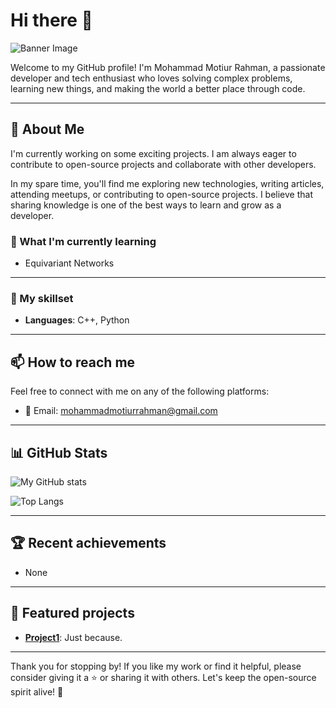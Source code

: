 # Hi there 👋

![Banner Image](https://lh3.googleusercontent.com/pw/AJFCJaXMmbE7RM_n50051bwcqOCL1FSSQTkWzzwOsk0kPN5m95ZJB060srdz5N_725gcfRrIt_KQ6hnS7JfB2j1m9Lzsc79Q9RSWmuScY739LJLeVZLtQNGUldXKVBCGTphxwfikEH_lZ8_deEzk9YQh8_AeCfnoR0HTMns34DEASagcFNOUmmhv4-q_PgvcE209s_omosa38fODaxcNG_VhoNtb3Mrjk9wRKforzmNXA7ecLbaCDyrVUF16gh_ZD4waF8LfIw--Y-wBkWqp3ahVUDdRIrkoYMAhfv3OAnyD1a54t6M8caI8sYuddeZxFU_azpwUWMQdxZSorICYvneiOup8j1VP39yEg01bq1Ik73JlVymc9aJeYsxcJfsJZ6qEM7mf1gC3Yzk42Drk2zeOhi6N0wQqhfNX_tpc6tTAZAKdO7yXaDlhJo6jmVhqJ9U89iZSfU43yMSp_rQUdOULW4ATvq9ViHWCT3bypOCWa-pgEJSMTbXYNZg0GSKcWvWkhrj26qv5NdHgN3Zbyr3Z8ulPwPmkEksjzKCbgz3uwUysMfHEcZr5YLwmDd3lhk4xM-oXkqnW_T7eJUZURe4jJ5FlKa6YY2rsvbgNVfR4QNi9xtfFHvVV1p7DQ0TQNgI0mAuDRjvJhsBeysl1pzguGGJOVvCnibxNiAFedlVHg8hdS1I5G9dG8HQEUzXfblX9OFmkOmVwU4NMZFcQShPCEZn_I80BHEoNG9NIBt0A7u1HdpwXtFsK8LhTNaYa34GlSid65X1Zbs0oD7SoNsHPCSsW8od8oRVGSeeKMp4MZ7V7thWhUaHxDJzrc5GqKjiprO_wXkfOTR5mRONcIWMOQi5MyBePDBw9T_tPreWVWRXDNUNJ1MAvnC9ggZ-pV6TFwfxFEqL-5CyXvgxR9ILq5FRBTzlc_ddcXLcokWbHna5tJlWv0Ax7YMz_D32HIwBTPcMBHRS5AL7VTDXfd6XAr-OGNdNaXA=w725-h544-s-no)

Welcome to my GitHub profile! 
I'm Mohammad Motiur Rahman, a passionate developer and tech enthusiast who loves solving complex problems, learning new things, and making the world a better place through code.

---

## 🔭 About Me

I'm currently working on some exciting projects. I am always eager to contribute to open-source projects and collaborate with other developers.

In my spare time, you'll find me exploring new technologies, writing articles, attending meetups, or contributing to open-source projects. I believe that sharing knowledge is one of the best ways to learn and grow as a developer.

### 🌱 What I'm currently learning

- Equivariant Networks

---

### 💼 My skillset

- **Languages**: C++, Python

---

## 📫 How to reach me

Feel free to connect with me on any of the following platforms:

- 📧 Email: mohammadmotiurrahman@gmail.com

---

## 📊 GitHub Stats

![My GitHub stats](https://github-readme-stats.vercel.app/api?username=motiur&show_icons=true&theme=radical)

![Top Langs](https://github-readme-stats.vercel.app/api/top-langs/?username=motiur&layout=compact&theme=radical)

---

## 🏆 Recent achievements

- None

---

## 🌟 Featured projects

- **[Project1](https://github.com/motiur/motiur)**: Just because.

---

Thank you for stopping by! If you like my work or find it helpful, please consider giving it a ⭐️ or sharing it with others. Let's keep the open-source spirit alive! 🚀
